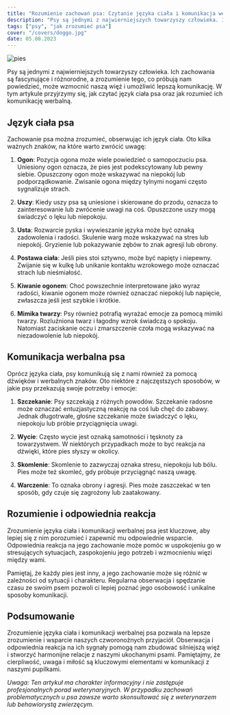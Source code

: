 ```yaml
---
title: "Rozumienie zachowań psa: Czytanie języka ciała i komunikacja werbalna"
description: "Psy są jednymi z najwierniejszych towarzyszy człowieka. Ich zachowania są fascynujące i różnorodne, a zrozumienie tego, co próbują nam powiedzieć, może wzmocnić naszą więź i umożliwić lepszą komunikację. W tym artykule przyjrzymy się, jak czytać język ciała psa oraz jak rozumieć ich komunikację werbalną."
tags: ["psy", "jak zrozumieć psa"]
cover: "/covers/doggo.jpg"
date: 05.08.2023
---
```


![pies](/covers/doggo.jpg)

Psy są jednymi z najwierniejszych towarzyszy człowieka. Ich zachowania są fascynujące i różnorodne, a zrozumienie tego, co próbują nam powiedzieć, może wzmocnić naszą więź i umożliwić lepszą komunikację. W tym artykule przyjrzymy się, jak czytać język ciała psa oraz jak rozumieć ich komunikację werbalną.

## Język ciała psa

Zachowanie psa można zrozumieć, obserwując ich język ciała. Oto kilka ważnych znaków, na które warto zwrócić uwagę:

1. **Ogon**: Pozycja ogona może wiele powiedzieć o samopoczuciu psa. Uniesiony ogon oznacza, że pies jest podekscytowany lub pewny siebie. Opuszczony ogon może wskazywać na niepokój lub podporządkowanie. Zwisanie ogona między tylnymi nogami często sygnalizuje strach.

2. **Uszy**: Kiedy uszy psa są uniesione i skierowane do przodu, oznacza to zainteresowanie lub zwrócenie uwagi na coś. Opuszczone uszy mogą świadczyć o lęku lub niepokoju.

3. **Usta**: Rozwarcie pyska i wywieszanie języka może być oznaką zadowolenia i radości. Skulenie warg może wskazywać na stres lub niepokój. Gryzienie lub pokazywanie zębów to znak agresji lub obrony.

4. **Postawa ciała**: Jeśli pies stoi sztywno, może być napięty i niepewny. Zwijanie się w kulkę lub unikanie kontaktu wzrokowego może oznaczać strach lub nieśmiałość.

5. **Kiwanie ogonem**: Choć powszechnie interpretowane jako wyraz radości, kiwanie ogonem może również oznaczać niepokój lub napięcie, zwłaszcza jeśli jest szybkie i krótkie.

6. **Mimika twarzy**: Psy również potrafią wyrażać emocje za pomocą mimiki twarzy. Rozluźniona twarz i łagodny wzrok świadczą o spokoju. Natomiast zaciskanie oczu i zmarszczenie czoła mogą wskazywać na niezadowolenie lub niepokój.

## Komunikacja werbalna psa

Oprócz języka ciała, psy komunikują się z nami również za pomocą dźwięków i werbalnych znaków. Oto niektóre z najczęstszych sposobów, w jakie psy przekazują swoje potrzeby i emocje:

1. **Szczekanie**: Psy szczekają z różnych powodów. Szczekanie radosne może oznaczać entuzjastyczną reakcję na coś lub chęć do zabawy. Jednak długotrwałe, głośne szczekanie może świadczyć o lęku, niepokoju lub próbie przyciągnięcia uwagi.

2. **Wycie**: Często wycie jest oznaką samotności i tęsknoty za towarzystwem. W niektórych przypadkach może to być reakcja na dźwięki, które pies słyszy w okolicy.

3. **Skomlenie**: Skomlenie to zazwyczaj oznaka stresu, niepokoju lub bólu. Pies może też skomleć, gdy próbuje przyciągnąć naszą uwagę.

4. **Warczenie**: To oznaka obrony i agresji. Pies może zaszczekać w ten sposób, gdy czuje się zagrożony lub zaatakowany.

## Rozumienie i odpowiednia reakcja

Zrozumienie języka ciała i komunikacji werbalnej psa jest kluczowe, aby lepiej się z nim porozumieć i zapewnić mu odpowiednie wsparcie. Odpowiednia reakcja na jego zachowanie może pomóc w uspokojeniu go w stresujących sytuacjach, zaspokojeniu jego potrzeb i wzmocnieniu więzi między wami.

Pamiętaj, że każdy pies jest inny, a jego zachowanie może się różnić w zależności od sytuacji i charakteru. Regularna obserwacja i spędzanie czasu ze swoim psem pozwoli ci lepiej poznać jego osobowość i unikalne sposoby komunikacji.

## Podsumowanie

Zrozumienie języka ciała i komunikacji werbalnej psa pozwala na lepsze zrozumienie i wsparcie naszych czworonożnych przyjaciół. Obserwacja i odpowiednia reakcja na ich sygnały pomogą nam zbudować silniejszą więź i stworzyć harmonijne relacje z naszymi ukochanymi psami. Pamiętajmy, że cierpliwość, uwaga i miłość są kluczowymi elementami w komunikacji z naszymi pupilkami.

_Uwaga: Ten artykuł ma charakter informacyjny i nie zastępuje profesjonalnych porad weterynaryjnych. W przypadku zachowań problematycznych u psa zawsze warto skonsultować się z weterynarzem lub behawiorystą zwierzęcym._
